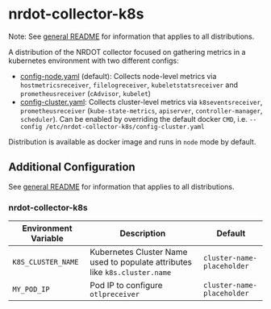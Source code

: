 # nrdot-collector-k8s

Note: See [general README](../README.md) for information that applies to all distributions.

A distribution of the NRDOT collector focused on gathering metrics in a kubernetes environment with two different configs:
- [config-node.yaml](./config-node.yaml) (default): Collects node-level metrics via `hostmetricsreceiver`, `filelogreceiver`, `kubeletstatsreceiver` and `prometheusreceiver` (`cAdvisor`, `kubelet`)
- [config-cluster.yaml](./config-cluster.yaml): Collects cluster-level metrics via `k8seventsreceiver`,  `prometheusreceiver` (`kube-state-metrics`, `apiserver`, `controller-manager`, `scheduler`). Can be enabled by overriding the default docker `CMD`, i.e. `--config /etc/nrdot-collector-k8s/config-cluster.yaml`

Distribution is available as docker image and runs in `node` mode by default.

## Additional Configuration

See [general README](../README.md) for information that applies to all distributions.

### nrdot-collector-k8s
| Environment Variable | Description | Default |
|---|---|---|
| `K8S_CLUSTER_NAME` | Kubernetes Cluster Name used to populate attributes like `k8s.cluster.name` | `cluster-name-placeholder` |
| `MY_POD_IP` | Pod IP to configure `otlpreceiver` | `cluster-name-placeholder` |